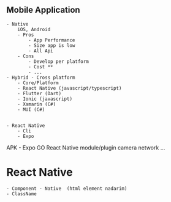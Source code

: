 ## Mobile Application
    - Native 
        iOS, Android
        - Pros  
            - App Performance 
            - Size app is low
            - All Api
        - Cons
            - Develop per platform
            - Cost **
            - ...
    - Hybrid - Cross platform
        - Core/Platform
        - React Native (javascript/typescript)
        - Flutter (Dart)
        - Ionic (javascript)
        - Xamarin (C#)
        - MUI (C#)


    - React Native
        - Cli
        - Expo   


APK - Expo GO
    React Native 
    module/plugin
        camera
        network
        ...

# React Native
    - Component - Native  (html element nadarim)
    - ClassName

